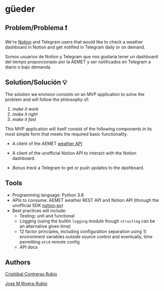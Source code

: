 # güeder

## Problem/Problema :exclamation:

We're [Notion](<https://www.notion.so/>) and Telegram users that would like to check a weather dashboard in Notion and get notified in Telegram daily or on demand.

Somos usuarios de Notion y Telegram que nos gustaría tener un dashboard del tiempo proporcionado por la AEMET y ser notificados en Telegram a diario o bajo demanda.

## Solution/Solución :bulb:

The solution we envision consists on an MVP application to solve the problem and will follow the philosophy of:

1. _make it work_
2. _make it right_
3. _make it fast_

This MVP application will itself consist of the following components in its most simple form that meets the required basic functionality.

- A client of the AEMET [weather API](<https://opendata.aemet.es/centrodedescargas/AEMETApi?>)

- A client of the unofficial Notion API to interact with the Notion dashboard.

- _Bonus track_ a Telegram to get or push updates to the dashboard.

## Tools

- Programming language: Python 3.8
- APIs to consume: AEMET weather REST API and Notion API (through the unofficial SDK [notion-py](<https://github.com/jamalex/notion-py>))
- Best practices will include:
    - Testing: unit and functional
    - Logging (using the builtin `logging` module though `structlog` can be an alternative given time)
    - 12 factor principles, including configuration separation using 1) environment variables outside source control and eventually, time permitting `etcd` remote config
    - API docs

## Authors

[Cristóbal Contreras Rubio](@crisconru)

[Jose M Rivera-Rubio](@jmrr)

